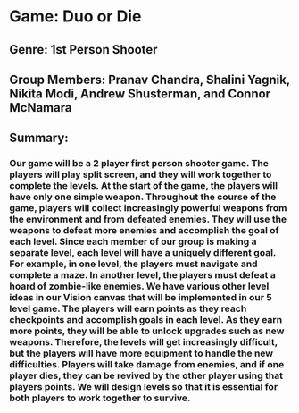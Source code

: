 # Game: Duo or Die

## Genre: 1st Person Shooter

## Group Members: Pranav Chandra, Shalini Yagnik, Nikita Modi, Andrew Shusterman, and Connor McNamara

## Summary:
### Our game will be a 2 player first person shooter game. The players will play split screen, and they will work together to complete the levels. At the start of the game, the players will have only one simple weapon. Throughout the course of the game, players will collect increasingly powerful weapons from the environment and from defeated enemies. They will use the weapons to defeat more enemies and accomplish the goal of each level. Since each member of our group is making a separate level, each level will have a uniquely different goal. For example, in one level, the players must navigate and complete a maze. In another level, the players must defeat a hoard of zombie-like enemies. We have various other level ideas in our Vision canvas that will be implemented in our 5 level game. The players will earn points as they reach checkpoints and accomplish goals in each level. As they earn more points, they will be able to unlock upgrades such as new weapons. Therefore, the levels will get increasingly difficult, but the players will have more equipment to handle the new difficulties. Players will take damage from enemies, and if one player dies, they can be revived by the other player using that players points. We will design levels so that it is essential for both players to work together to survive.
